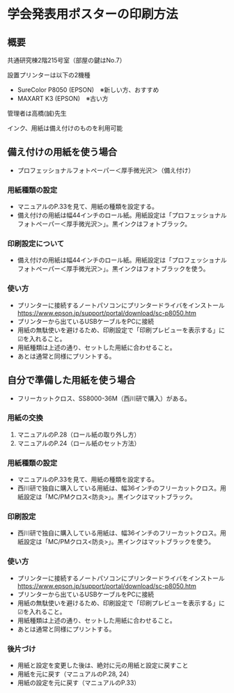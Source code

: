 # 学会発表用ポスターの印刷方法
## 概要
共通研究棟2階215号室（部屋の鍵はNo.7）

設置プリンターは以下の2機種
- SureColor P8050 (EPSON)　※新しい方、おすすめ
- MAXART K3 (EPSON)　※古い方

管理者は高橋(誠)先生

インク、用紙は備え付けのものを利用可能

## 備え付けの用紙を使う場合
- プロフェッショナルフォトペーパー＜厚手微光沢＞（備え付け）

### 用紙種類の設定
- マニュアルのP.33を見て、用紙の種類を設定する。
- 備え付けの用紙は幅44インチのロール紙。用紙設定は「プロフェッショナルフォトペーパー＜厚手微光沢＞」。黒インクはフォトブラック。

### 印刷設定について
- 備え付けの用紙は幅44インチのロール紙。用紙設定は「プロフェッショナルフォトペーパー＜厚手微光沢＞」。黒インクはフォトブラックを使う。

### 使い方
- プリンターに接続するノートパソコンにプリンタードライバをインストール
    https://www.epson.jp/support/portal/download/sc-p8050.htm
- プリンターから出ているUSBケーブルをPCに接続
- 用紙の無駄使いを避けるため、印刷設定で「印刷プレビューを表示する」に☑を入れること。
- 用紙種類は上述の通り、セットした用紙に合わせること。
- あとは通常と同様にプリントする。


## 自分で準備した用紙を使う場合
- フリーカットクロス、SS8000-36M（西川研で購入）がある。

### 用紙の交換
1. マニュアルのP.28（ロール紙の取り外し方）
2. マニュアルのP.24（ロール紙のセット方法）

### 用紙種類の設定
- マニュアルのP.33を見て、用紙の種類を設定する。
- 西川研で独自に購入している用紙は、幅36インチのフリーカットクロス。用紙設定は「MC/PMクロス<防炎>」。黒インクはマットブラック。

### 印刷設定
- 西川研で独自に購入している用紙は、幅36インチのフリーカットクロス。用紙設定は「MC/PMクロス<防炎>」。黒インクはマットブラックを使う。

### 使い方
- プリンターに接続するノートパソコンにプリンタードライバをインストール
    https://www.epson.jp/support/portal/download/sc-p8050.htm
- プリンターから出ているUSBケーブルをPCに接続
- 用紙の無駄使いを避けるため、印刷設定で「印刷プレビューを表示する」に☑を入れること。
- 用紙種類は上述の通り、セットした用紙に合わせること。
- あとは通常と同様にプリントする。

### 後片づけ
- 用紙と設定を変更した後は、絶対に元の用紙と設定に戻すこと
- 用紙を元に戻す（マニュアルのP.28, 24）
- 用紙の設定を元に戻す（マニュアルのP.33）
